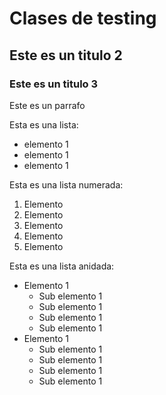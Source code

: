# Clases de testing

## Este es un titulo 2

### Este es un titulo 3

Este es un parrafo

Esta es una lista:
- elemento 1 
- elemento 1 
- elemento 1 

Esta es una lista numerada:

1. Elemento 
1. Elemento 
1. Elemento 
1. Elemento 
1. Elemento 


Esta es una lista anidada:
- Elemento 1
    - Sub elemento 1
    - Sub elemento 1
    - Sub elemento 1
    - Sub elemento 1
- Elemento 1
    - Sub elemento 1
    - Sub elemento 1
    - Sub elemento 1
    - Sub elemento 1
